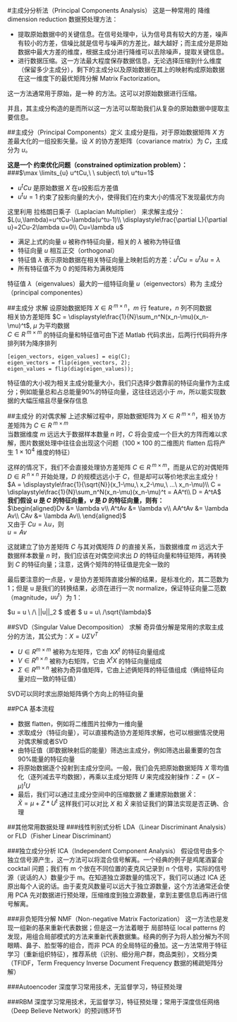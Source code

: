 #主成分分析法（Principal Components Analysis）
这是一种常用的 降维 dimension reduction 数据预处理方法：
- 提取原始数据中的关键信息。在信号处理中，认为信号具有较大的方差，噪声有较小的方差，信噪比就是信号与噪声的方差比，越大越好；而主成分是原始数据中最大方差的维度，根据主成分进行降维可以去除噪声，提取关键信息。
- 进行数据压缩。这一方法最大程度保存数据信息，无论选择压缩到什么维度（保留多少主成分），剩下的主成分以及原始数据在其上的映射构成原始数据在这一维度下的最优矩阵分解 Matrix Factorization。

这一方法通常用于原始，是一种  的方法。这可以对原始数据进行压缩。

并且，其主成分构造的是而所以这一方法可以帮助我们从复杂的原始数据中提取主要信息。

##主成分（Principal Components）定义
主成分是指，对于原始数据矩阵 $X$ 方差最大化的一组投影矢量。设 $X$ 的协方差矩阵（covariance matrix）为 $C$，主成分为 $u$。

**这是一个 约束优化问题（constrained optimization problem）：**  
###$\max \limits_{u} u^tCu,\ \ subject\ to\ u^tu=1$  

- $u^tCu$ 是原始数据 $X$ 在$u$投影后方差值
- $u^tu=1$ 约束了投影向量的大小，使得我们在约束大小的情况下发现最优方向

这里利用 拉格朗日乘子（Laplacian Multiplier） 来求解主成分：
$L(u,\lambda)=u^tCu-\lambda(u^tu-1)\\
\displaystyle\frac{\partial L}{\partial u}=2Cu-2\lambda u=0\\
Cu=\lambda u$  

- 满足上式的向量 $u$ 被称作特征向量，相关的 $\lambda$ 被称为特征值
- 特征向量 $u$ 相互正交（orthogonal）
- 特征值 $\lambda$ 表示原始数据在相关特征向量上映射后的方差：$u^tCu=u^t\lambda u=\lambda$
- 所有特征值不为 0 的矩阵称为满秩矩阵

特征值 $\lambda$（eigenvalues）最大的一组特征向量 $u$（eigenvectors）称为 主成分（principal componentes）

##主成分 求解
设原始数据矩阵 $X \in R^{\ m\times n}$，$m$ 行 feature，$n$ 列不同数据  
相关协方差矩阵 $C = \displaystyle\frac{1}{N}\sum_n^N(x_n-\mu)(x_n-\mu)^t$, $\mu$ 为平均数据  
$C \in R^{\ m\times m}$ 的特征向量和特征值可由下述 Matlab 代码求出，后两行代码将升序排列转为降序排列
```
[eigen_vectors, eigen_values] = eig(C);
eigen_vectors = flip(eigen_vectors, 2);
eigen_values = flip(diag(eigen_values));
```
特征值的大小视为相关主成分能量大小，我们只选择少数靠前的特征向量作为主成分；例如能量总和占总能量90%的特征向量，这往往远远小于 $m$，所以能实现数据的大幅压缩且尽量保存信息

##主成分 的对偶求解
上述求解过程中，原始数据矩阵为 $X \in R^{\ m\times n}$，相关协方差矩阵为 $C \in R^{\ m\times m}$   
当数据维度 $m$ 远远大于数据样本数量 $n$ 时，$C$ 将会变成一个巨大的方阵而难以求解，图片数据处理中往往会出现这个问题（$100\times 100$  的二维图片 flatten 后将产生 $1\times 10^4$ 维度的特征）

这样的情况下，我们不会直接处理协方差矩阵 $C \in R^{\ m\times m}$，而是从它的对偶矩阵 $D \in R^{\ n\times n}$ 开始处理，$D$ 的规模远远小于 $C$，但是却可以等价地求出主成分！  
$A = \displaystyle\frac{1}{\sqrt{N}}(x_1-\mu,\ x_2-\mu,\ ...\ x_n-\mu)\\
C = \displaystyle\frac{1}{N}\sum_n^N(x_n-\mu)(x_n-\mu)^t = AA^t\\
D = A^tA$  
**我们假设 $u$ 是 $C$ 的特征向量，$v$ 是 $D$ 的特征向量，则有：**  
$\begin{aligned}Dv &= \lambda v\\ 
A^tAv &= \lambda v\\
AA^tAv &= \lambda Av\\
CAv &= \lambda Av\\
\end{aligned}$  
又由于 $Cu = \lambda u$，则  
$u = Av$  

这就建立了协方差矩阵 $C$ 与其对偶矩阵 $D$ 的直接关系，当数据维度 $m$ 远远大于数据样本数量 $n$ 时，我们应该在对偶空间求出 $D$ 的特征向量和特征矩阵，再转换到 $C$ 的特征向量；注意，这俩个矩阵的特征值是完全一致的

最后要注意的一点是，v 是协方差矩阵直接分解的结果，是标准化的，其二范数为 1；但是 u 是我们的转换结果，必须在进行一次 normalize，保证特征向量二范数（magnitude，$uu^t$）为 1： 

$u = u \ /\ ||u||_2 $ 或者 $ u = u\ /\sqrt{\lambda}$

##SVD（Singular Value Decomposition） 求解
奇异值分解是常用的求取主成分的方法，其公式为：$X=U\Sigma V^T$

- $U \in R^{m \times m}$ 被称为左矩阵，它由 $XX^t$ 的特征向量组成
- $V \in R^{n \times n}$ 被称为右矩阵，它由 $X^tX$ 的特征向量组成
- $\Sigma \in R^{m \times n}$  被称为奇异值矩阵，它由上述俩矩阵的特征值组成（俩组特征向量对应一致的特征值）


SVD可以同时求出原始矩阵俩个方向上的特征向量


##PCA 基本流程
- 数据 flatten，例如将二维图片拉伸为一维向量
- 求取成分（特征向量），可以直接构造协方差矩阵求解，也可以根据情况使用对偶求解或者SVD
- 由特征值（即数据映射后的能量）筛选出主成分，例如筛选出最重要的包含90%能量的特征向量
- 将原始数据逐个投射到主成分空间。一般，我们会先把原始数据矩阵 $X$ 零均值化（逐列减去平均数据），再乘以主成分矩阵 $U$ 来完成投射操作：$Z = (X-\mu)^tU$
- 最后，我们可以通过主成分空间中的压缩数据 $Z$ 重建原始数据 $\hat{X}$：  
$\hat{X} = \mu + Z*U^t$
这样我们可以对比 $X$ 和 $\hat{X}$ 来验证我们的算法实现是否正确、合理

##其他常用数据处理
###线性判别式分析 LDA（Linear Discriminant Analysis）or FLD（Fisher Linear Discriminant）

###独立成分分析 ICA（Independent Component Analysis）
假设信号由多个独立信号源产生，这一方法可以将混合信号解离。一个经典的例子是鸡尾酒宴会 cocktail 问题；我们有 m 个放在不同位置的麦克风记录到 n 个信号，实际的信号源（说话的人）数量少于 m。在知道独立源数量的情况下，我们可以通过 ICA 还原出每个人说的话。由于麦克风数量可以远大于独立源数量，这个方法通常还会使用 PCA 先对数据进行预处理，压缩维度到独立源数量，拿到主要信息后再进行信号解离。

###非负矩阵分解 NMF（Non-negative Matrix Factorization）
这一方法也是发现一组新的基来重新代表数据；但是这一方法着眼于 局部特征 local patterns 的发现，用组合局部模式的方法来重新代表数据集。经典的例子为将人脸分解为不同眼睛、鼻子、脸型等的组合，而非 PCA 的全局特征的叠加。这一方法常用于特征学习（重新组织特征），推荐系统（识别、细分用户群，商品类别），文档分类（TFIDF，Term Frequency Inverse Document Frequency 数据的稀疏矩阵分解）

###Autoencoder
深度学习常用技术，无监督学习，特征预处理

###RBM
深度学习常用技术，无监督学习，特征预处理；常用于深度信任网络（Deep Believe Network）的预训练环节





